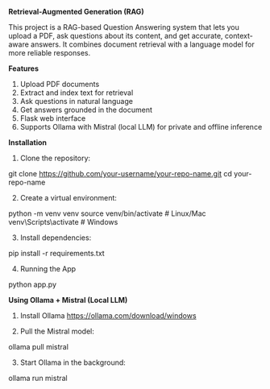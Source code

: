 **Retrieval-Augmented Generation (RAG)**

This project is a RAG-based Question Answering system that lets you upload a PDF, ask questions about its content, and get accurate, context-aware answers.
It combines document retrieval with a language model for more reliable responses.

**Features**

1. Upload PDF documents
2. Extract and index text for retrieval
3. Ask questions in natural language
4. Get answers grounded in the document
5. Flask web interface
6. Supports Ollama with Mistral (local LLM) for private and offline inference

**Installation**

1. Clone the repository:

git clone https://github.com/your-username/your-repo-name.git
cd your-repo-name

2. Create a virtual environment:

python -m venv venv
source venv/bin/activate   # Linux/Mac
venv\Scripts\activate      # Windows

3. Install dependencies:

pip install -r requirements.txt

4. Running the App

python app.py

**Using Ollama + Mistral (Local LLM)**

1. Install Ollama
https://ollama.com/download/windows

2. Pull the Mistral model:

ollama pull mistral

3. Start Ollama in the background:

ollama run mistral
